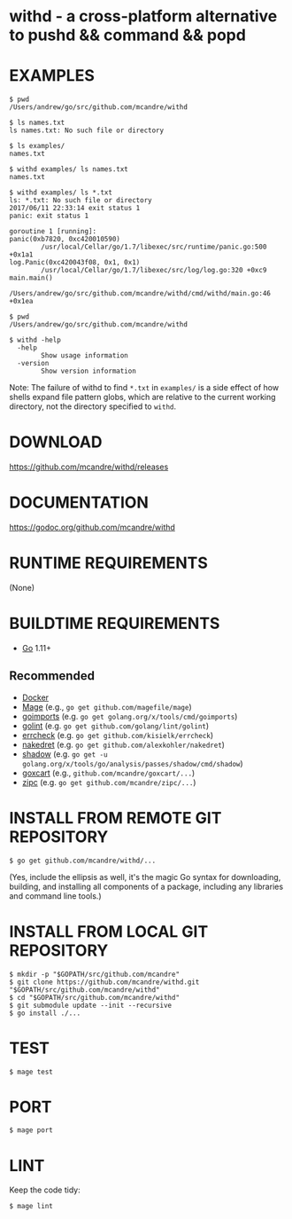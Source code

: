 # withd - a cross-platform alternative to pushd && command && popd

# EXAMPLES

```console
$ pwd
/Users/andrew/go/src/github.com/mcandre/withd

$ ls names.txt
ls names.txt: No such file or directory

$ ls examples/
names.txt

$ withd examples/ ls names.txt
names.txt

$ withd examples/ ls *.txt
ls: *.txt: No such file or directory
2017/06/11 22:33:14 exit status 1
panic: exit status 1

goroutine 1 [running]:
panic(0xb7820, 0xc420010590)
        /usr/local/Cellar/go/1.7/libexec/src/runtime/panic.go:500 +0x1a1
log.Panic(0xc420043f08, 0x1, 0x1)
        /usr/local/Cellar/go/1.7/libexec/src/log/log.go:320 +0xc9
main.main()
        /Users/andrew/go/src/github.com/mcandre/withd/cmd/withd/main.go:46 +0x1ea

$ pwd
/Users/andrew/go/src/github.com/mcandre/withd

$ withd -help
  -help
        Show usage information
  -version
        Show version information
```

Note: The failure of withd to find `*.txt` in `examples/` is a side effect of how shells expand file pattern globs, which are relative to the current working directory, not the directory specified to `withd`.

# DOWNLOAD

https://github.com/mcandre/withd/releases

# DOCUMENTATION

https://godoc.org/github.com/mcandre/withd

# RUNTIME REQUIREMENTS

(None)

# BUILDTIME REQUIREMENTS

* [Go](https://golang.org/) 1.11+

## Recommended

* [Docker](https://www.docker.com/)
* [Mage](https://magefile.org/) (e.g., `go get github.com/magefile/mage`)
* [goimports](https://godoc.org/golang.org/x/tools/cmd/goimports) (e.g. `go get golang.org/x/tools/cmd/goimports`)
* [golint](https://github.com/golang/lint) (e.g. `go get github.com/golang/lint/golint`)
* [errcheck](https://github.com/kisielk/errcheck) (e.g. `go get github.com/kisielk/errcheck`)
* [nakedret](https://github.com/alexkohler/nakedret) (e.g. `go get github.com/alexkohler/nakedret`)
* [shadow](golang.org/x/tools/go/analysis/passes/shadow/cmd/shadow) (e.g. `go get -u golang.org/x/tools/go/analysis/passes/shadow/cmd/shadow`)
* [goxcart](https://github.com/mcandre/goxcart) (e.g., `github.com/mcandre/goxcart/...`)
* [zipc](https://github.com/mcandre/zipc) (e.g. `go get github.com/mcandre/zipc/...`)

# INSTALL FROM REMOTE GIT REPOSITORY

```console
$ go get github.com/mcandre/withd/...
```

(Yes, include the ellipsis as well, it's the magic Go syntax for downloading, building, and installing all components of a package, including any libraries and command line tools.)

# INSTALL FROM LOCAL GIT REPOSITORY

```console
$ mkdir -p "$GOPATH/src/github.com/mcandre"
$ git clone https://github.com/mcandre/withd.git "$GOPATH/src/github.com/mcandre/withd"
$ cd "$GOPATH/src/github.com/mcandre/withd"
$ git submodule update --init --recursive
$ go install ./...
```

# TEST

```console
$ mage test
```

# PORT

```console
$ mage port
```

# LINT

Keep the code tidy:

```console
$ mage lint
```
